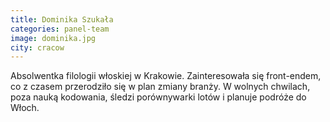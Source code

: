 ```yaml
---
title: Dominika Szukała
categories: panel-team
image: dominika.jpg
city: cracow
---
```

Absolwentka filologii włoskiej w Krakowie. Zainteresowała się front-endem, co z czasem przerodziło się w plan zmiany branży. W wolnych chwilach, poza nauką kodowania, śledzi porównywarki lotów i planuje podróże do Włoch.
